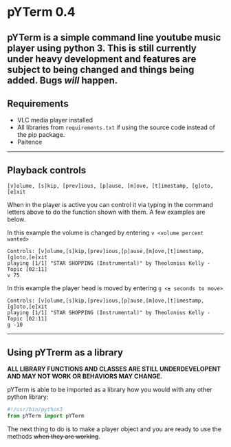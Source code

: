 # pYTerm 0.4

pYTerm is a simple command line youtube music player using python 3.
 This is still currently under heavy development and features are subject to being changed and things being added.
 Bugs *will* happen.
---

## Requirements
* VLC media player installed
* All libraries from `requirements.txt` if using the source code instead of the pip package.
* Paitence
---

## Playback controls

```text
[v]olume, [s]kip, [prev]ious, [p]ause, [m]ove, [t]imestamp, [g]oto, [e]xit
```

When in the player is active you can control it via typing in the command letters above to do the function shown with them.
A few examples are below.

In this example the volume is changed by entering `v <volume percent wanted>`

```text
Controls: [v]olume,[s]kip,[prev]ious,[p]ause,[m]ove,[t]imestamp,[g]oto,[e]xit
playing [1/1] "STAR SHOPPING (Instrumental)" by Theolonius Kelly - Topic [02:11]
v 75
```

In this example the player head is moved by entering `g <± seconds to move>`
```text
Controls: [v]olume,[s]kip,[prev]ious,[p]ause,[m]ove,[t]imestamp,[g]oto,[e]xit
playing [1/1] "STAR SHOPPING (Instrumental)" by Theolonius Kelly - Topic [02:11]
g -10
```
---
## Using pYTrerm as a library

**ALL LIBRARY FUNCTIONS AND CLASSES ARE STILL UNDERDEVELOPENT AND MAY NOT WORK OR BEHAVIORS MAY CHANGE.**

pYTerm is able to be imported as a library how you would with any other python library:
```py
#!/usr/bin/python3
from pYTerm import pYTerm
```
The next thing to do is to make a player object and you are ready to use the methods ~~when they are working~~.